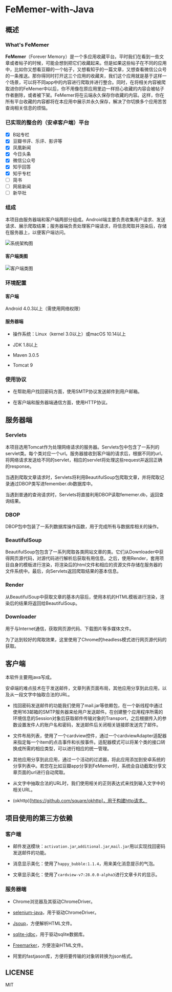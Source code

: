 # FeMemer-with-Java

## 概述

### What's FeMemer

**FeMemer**（Forever Memory）是一个多应用收藏平台。平时我们在看到一些文章或者帖子的时候，可能会想到把它们收藏起来。但是如果这些帖子在不同的应用中，比如你又想看豆瓣的一个帖子，又想看知乎的一篇文章，又想查看微信公众号的一条推送。那你得同时打开这三个应用的收藏夹，我们这个应用就是基于这样一个场景，可以将不同app中的内容进行爬取并进行整合。同时，在将相关内容被爬取进你的FeMemer中以后，你不用像在原应用里边一样担心收藏的内容会被帖子作者删除，或者被下架。FeMemer将在云端永久保存你收藏的内容。这样，你在所有平台收藏的内容都将在本应用中展示并永久保存，解决了你切换多个应用苦苦查询相关信息的烦恼。

### 已实现的整合的（安卓客户端）平台

- [x] B站专栏
- [x] 豆瓣书评、乐评、影评等
- [x] 凤凰新闻
- [x] 今日头条
- [x] 微信公众号
- [x] 知乎回答
- [x] 知乎专栏
- [ ] 简书
- [ ] 网易新闻
- [ ] 新华社

### 组成

本项目由服务器端和客户端两部分组成。Android端主要负责收集用户请求、发送请求、展示爬取结果；服务器端负责处理客户端请求，将信息爬取并渲染后，存储在服务器上，以便客户端访问。

![系统架构图](./assets/系统架构.png)

#### 客户端类图

![客户端类图](./assets/客户端类图.png)

### 环境配置

#### 客户端

Android 4.0.3以上（需使用网络权限）

#### 服务器端

- 操作系统：Linux（kernel 3.0以上）或macOS 10.14以上

- JDK 1.8以上

- Maven 3.0.5

- Tomcat 9

### 使用协议

- 在帮助用户找回密码方面，使用SMTP协议发送邮件到用户邮箱。

- 在客户端和服务器端通信方面，使用HTTP协议。

## 服务器端

### Servlets

本项目选用Tomcat作为处理网络请求的服务器。Servlets包中包含了一系列的servlet类。每个类对应一个url。服务器接收到客户端的请求后，根据不同的url，将网络请求发送给不同的servlet，相应的servlet将处理这些request并返回正确的response。

当遇到爬取文章请求时，Servlets将利用BeautifulSoup包爬取文章，并将爬取记录通过DBOP类写进femember.db数据库中。

当遇到普通的查询请求时，Servlets将直接利用DBOP读取fememer.db，返回查询结果。

### DBOP

DBOP包中包装了一系列数据库操作函数，用于完成所有与数据库相关的操作。

### BeautifulSoup

BeautifulSoup包包含了一系列爬取各类网站文章的类。它们从Downloader中获得网页源代码，对源代码进行解析后获取有用信息。之后，使用Render，套用项目自身的模板进行渲染，将渲染后的html文件和相应的资源文件存储在服务器的文件系统中。最后，向Servlets返回爬取结果的基本信息。

### Render

从BeautifulSoup中获取文章的基本内容后，使用本机的HTML模板进行渲染，渲染后的结果将返回给BeautifulSoup。

### Downloader

用于与Internet通信，获取网页源代码、下载图片等多媒体文件。

为了达到较好的爬取效果，这里使用了Chrome的headless模式进行网页源代码的获取。

## 客户端

本软件主要用java写成。

安卓端的难点技术在于发送邮件，文章列表页面布局，其他应用分享到此应用，以及从一段文字中抽取合法的URL。

- 找回密码发送邮件的功能我们使用了mail.jar等依赖包，在一个新线程中通过使用163邮箱的SMTP服务器来给用户发送邮件。在创建整个应用程序所需的环境信息的Session对象后获取邮件传输对象的Transport，之后根据传入的参数设置发件人的账户名和密码，发送邮件后关闭相关链接即发送完了邮件。

- 文件布局列表，使用了一个cardview控件，通过一个cardviewAdapter适配器来指定每一个item的点击事件和长按事件。适配器模式可以将某个类的接口转换成所需的相应类型，可以进行相应的统一管理。

- 其他应用分享到此应用，通过一个活动的过滤器，将此应用添加到安卓系统的分享列表中。若您在比如豆瓣app分享到FeMemer时，系统会自动截取分享文章页面的url进行自动爬取。

- 从文字中抽取合法的URL时，我们使用相关的正则表达式来找到输入文字中的相关URL。

- (okhttp)[https://github.com/square/okhttp]，用于构建http请求。



## 项目使用的第三方依赖

### 客户端

- 邮件发送模块：`activation.jar`,`additional.jar`,`mail.jar`用以实现找回密码发送邮件的功能。

- 消息显示美化：使用了`happy_bubble:1.1.4`，用来美化消息提示的气泡。

- 文章显示美化：使用了`cardview-v7:28.0.0-alpha3`进行文章卡片的显示。

### 服务器端

- Chrome浏览器及其驱动ChromeDriver。

- [selenium-java](https://www.seleniumhq.org/docs/03_webdriver.jsp)，用于驱动ChromeDriver。

- [Jsoup](https://jsoup.org/)，方便解析HTML文件。

- [sqlite-jdbc](https://github.com/xerial/sqlite-jdbc)，用于驱动sqlite数据库。

- [Freemarker](https://freemarker.apache.org/)，方便渲染HTML文件。

- 阿里的fastjason库，方便将要传输的对象转转换为json格式。

## LICENSE

MIT
